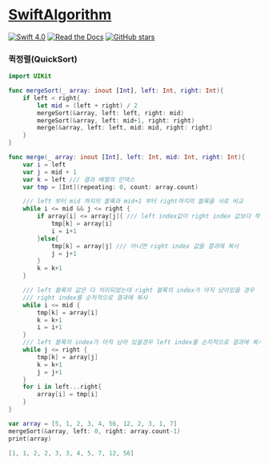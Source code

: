 # [SwiftAlgorithm](https://github.com/pikachu987/SwiftAlgorithm "SwiftAlgorithm")

[![Swift 4.0](https://img.shields.io/badge/Swift-4.0-orange.svg?style=flat)](https://developer.apple.com/swift/)
[![Read the Docs](https://img.shields.io/readthedocs/pip.svg)](https://github.com/pikachu987/SwiftAlgorithm)
[![GitHub stars](https://img.shields.io/github/stars/badges/shields.svg?style=social&label=Stars)](https://github.com/pikachu987/SwiftAlgorithm)

### 퀵정렬(QuickSort)

```swift
import UIKit

func mergeSort(_ array: inout [Int], left: Int, right: Int){
    if left < right{
        let mid = (left + right) / 2
        mergeSort(&array, left: left, right: mid)
        mergeSort(&array, left: mid+1, right: right)
        merge(&array, left: left, mid: mid, right: right)
    }
}

func merge(_ array: inout [Int], left: Int, mid: Int, right: Int){
    var i = left
    var j = mid + 1
    var k = left /// 결과 배열의 인덱스
    var tmp = [Int](repeating: 0, count: array.count)

    /// left 부터 mid 까지의 블록과 mid+1 부터 right까지의 블록을 서로 비교
    while i <= mid && j <= right {
        if array[i] <= array[j]{ /// left index값이 right index 값보다 작으면 left index값을 결과에 복사
            tmp[k] = array[i]
            i = i+1
        }else{
            tmp[k] = array[j] /// 아니면 right index 값을 결과에 복사
            j = j+1
        }
        k = k+1
    }

    /// left 블록의 값은 다 처리되었는데 right 블록의 index가 아직 남아있을 경우
    /// right index를 순차적으로 결과에 복사
    while i <= mid {
        tmp[k] = array[i]
        k = k+1
        i = i+1
    }
    /// left 블록의 index가 아직 남아 있을경우 left index를 순차적으로 결과에 복사
    while j <= right {
        tmp[k] = array[j]
        k = k+1
        j = j+1
    }
    for i in left...right{
        array[i] = tmp[i]
    }
}

var array = [5, 1, 2, 3, 4, 56, 12, 2, 3, 1, 7]
mergeSort(&array, left: 0, right: array.count-1)
print(array)
```
```swift
[1, 1, 2, 2, 3, 3, 4, 5, 7, 12, 56]
```
